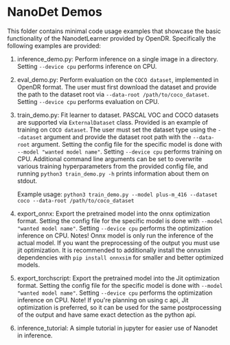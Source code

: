 # NanoDet Demos

This folder contains minimal code usage examples that showcase the basic functionality of the NanodetLearner 
provided by OpenDR. Specifically the following examples are provided:
1. inference_demo.py: Perform inference on a single image in a directory. Setting `--device cpu` performs inference on CPU.
2. eval_demo.py: Perform evaluation on the `COCO dataset`, implemented in OpenDR format. The user must first download 
   the dataset and provide the path to the dataset root via `--data-root /path/to/coco_dataset`. 
   Setting `--device cpu` performs evaluation on CPU. 
   
3. train_demo.py: Fit learner to dataset. PASCAL VOC and COCO datasets are supported via `ExternalDataset` class.
   Provided is an example of training on `COCO dataset`. The user must set the dataset type using the `--dataset`
   argument and provide the dataset root path with the `--data-root` argument. Setting the config file for the specific
   model is done with `--model "wanted model name"`. Setting `--device cpu` performs training on CPU. Additional command
   line arguments can be set to overwrite various training hyperparameters from the provided config file, and running 
   `python3 train_demo.py -h` prints information about them on stdout.

    Example usage:
   `python3 train_demo.py --model plus-m_416 --dataset coco --data-root /path/to/coco_dataset`

4. export_onnx: Export the pretrained model into the onnx optimization format. Setting the config file for the specific
   model is done with `--model "wanted model name"`. Setting `--device cpu` performs the optimization inference on CPU.
   Notes! Onnx model is only run the inference of the actual model. If you want the preprocessing of the output you must use jit optimization.
   It is recommended to additionally install the onnxsim dependencies with `pip install onnxsim` for smaller and better optimized models.
5. export_torchscript: Export the pretrained model into the Jit optimization format. Setting the config file for the specific
   model is done with `--model "wanted model name"`. Setting `--device cpu` performs the optimization inference on CPU. 
   Note! If you're planning on using c api, Jit optimization is preferred, so it can be used for the same postprocessing of the output 
   and have same exact detection as the python api.
6. inference_tutorial: A simple tutorial in jupyter for easier use of Nanodet in inference.